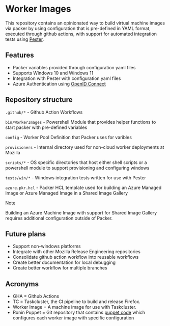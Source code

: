 # Worker Images

This repository contains an opinionated way to build virtual machine images via packer by using configuration that is pre-defined in YAML format, executed through github actions, with support for automated integration tests using [Pester](https://pester.dev/).

## Features

- Packer variables provided through configuration yaml files
- Supports Windows 10 and Windows 11
- Integration with Pester with configuration yaml files
- Azure Authentication using [OpenID Connect](https://docs.github.com/en/actions/security-for-github-actions/security-hardening-your-deployments/configuring-openid-connect-in-azure)

## Repository structure

`.github/*` - Github Action Workflows

`bin/WorkerImages` - Powershell Module that provides helper functions to start packer with pre-defined variables

`config` - Worker Pool Definition that Packer uses for varibles

`provisioners` - Internal directory used for non-cloud worker deployments at Mozilla

`scripts/*` - OS specific directories that host either shell scripts or a powershell module to support provisioning and configuring windows 

`tests/win/*` - Windows integration tests written for use with Pester 

`azure.pkr.hcl` - Packer HCL template used for building an Azure Managed Image or Azure Managed Image in a Shared Image Gallery

> [!NOTE]
> Building an Azure Machine Image with support for Shared Image Gallery requires additional configuration outside of Packer.

## Future plans

- Support non-windows platforms
- Integrate with other Mozilla Release Engineering repositories
- Consolidate github action workflow into reusable workflows
- Create better documentation for local debugging
- Create better workflow for multiple branches

## Acronyms

* GHA = Github Actions
* TC = Taskcluster, the CI pipeline to build and release Firefox.
* Worker Image = A machine image for use with Taskcluster.
* Ronin Puppet = Git repository that contains [puppet code](https://github.com/mozilla-platform-ops/ronin_puppet) which configures each worker image with specific configuration 
